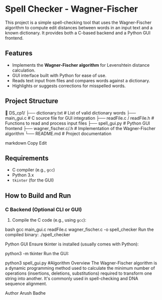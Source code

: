 # Spell Checker - Wagner-Fischer

This project is a simple spell-checking tool that uses the Wagner-Fischer algorithm to compute edit distances between words in an input text and a known dictionary. It provides both a C-based backend and a Python GUI frontend.

## Features

- Implements the **Wagner-Fischer algorithm** for Levenshtein distance calculation.
- GUI interface built with Python for ease of use.
- Reads text input from files and compares words against a dictionary.
- Highlights or suggests corrections for misspelled words.

## Project Structure

📁 DS_cp1/
├── dictionary.txt # List of valid dictionary words
├── main_gui.c # C source file for GUI integration
├── readFile.c / readFile.h # Functions to read and process input files
├── spell_gui.py # Python GUI frontend
├── wagner_fischer.c/.h # Implementation of the Wagner-Fischer algorithm
└── README.md # Project documentation

markdown
Copy
Edit

## Requirements

- C compiler (e.g., `gcc`)
- Python 3.x
- `tkinter` (for the GUI)

## How to Build and Run

### C Backend (Optional CLI or GUI)

1. Compile the C code (e.g., using `gcc`):

bash
gcc main_gui.c readFile.c wagner_fischer.c -o spell_checker
Run the compiled binary:
./spell_checker

Python GUI
Ensure tkinter is installed (usually comes with Python):

python3 -m tkinter
Run the GUI:

python3 spell_gui.py
#Algorithm Overview
The Wagner-Fischer algorithm is a dynamic programming method used to calculate the minimum number of operations (insertions, deletions, substitutions) required to transform one string into another. It's commonly used in spell-checking and DNA sequence alignment.

Author
Arush Badhe  
